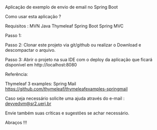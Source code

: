Aplicação de exemplo de envio de email no Spring Boot

Como usar esta aplicação ?

Requisitos :
MVN
Java
Thymeleaf
Spring Boot
Spring MVC


Passo 1:


Passo 2: 
Clonar este projeto via git/github ou realizar o Download e descompactar o arquivo.

Passo 3:
Abrir o projeto na sua IDE
com o deploy da aplicação que ficará disponível em http://localhost:8080


Referência:

Thymeleaf 3 examples: Spring Mail
https://github.com/thymeleaf/thymeleafexamples-springmail


Caso seja necessário solicite uma ajuda através do e-mail : deyvedvm@sr2.uerj.br

Envie também suas críticas e sugestões se achar necessário.

Abraços !!!



